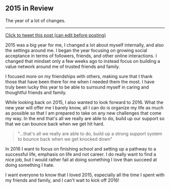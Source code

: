 ## 2015 in Review

The year of a lot of changes.

-----

[Click to tweet this post (can edit before posting)](https://twitter.com/share?url=http://matthamlin.me&via=immatthamlin&text=2015+in+review+and+looking+forward+to+2016)

2015 was a big year for me, I changed a lot about myself internally, and also the settings around me. I began the year focusing on growing social acceptance in terms of followers, friends, and other online interactions. I changed that mindset only a few weeks ago to instead focus on building a value network around me of trusted friends and family. 

I focused more on my friendships with others, making sure that I thank those that have been there for me when I needed them the most. I have truly been lucky this year to be able to surround myself in caring and thoughtful friends and family. 

While looking back on 2015, I also wanted to look forward to 2016. What the new year will offer me I barely know, all I can do is organize my life as much as possible so that I am prepared to take on any new challenges that come my way. In the end that's all we really are able to do, build up our support so that we can bounce back when we get hit hard.

>"...that's all we really are able to do, build up a strong support system to bounce back when we get knocked down"

In 2016 I want to focus on finishing school and setting up a pathway to a successful life, emphasis on life and not career. I do really want to find a nice job, but I would rather fail at doing something I love than succeed at doing something I hate.

I want everyone to know that I loved 2015, especially all the time I spent with my friends and family, and I can't wait to kick off 2016!